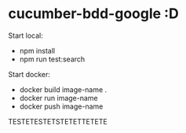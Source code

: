 # cucumber-bdd-google :D
 
Start local: 
- npm install
- npm run test:search

Start docker:
- docker build image-name .
- docker run image-name
- docker push image-name 


TESTETESTETSTETETTETETE
